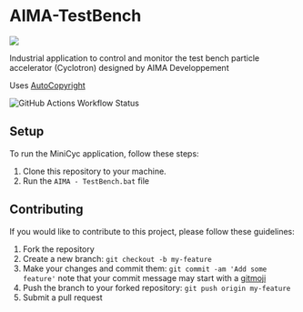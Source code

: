 # AIMA-TestBench

<a href="https://skillicons.dev"><img src="https://skillicons.dev/icons?i=figma,py,qt"/></a>

Industrial application to control and monitor the test bench particle accelerator (Cyclotron) designed by AIMA Developpement

Uses [AutoCopyright](https://github.com/YoruKiwi/AutoCopyright)

![GitHub Actions Workflow Status](https://img.shields.io/github/actions/workflow/status/AIMA-Dev/AIMA-TestBench/codeql.yml?label=CI-Security)

## Setup

To run the MiniCyc application, follow these steps:

1. Clone this repository to your machine.
2. Run the ```AIMA - TestBench.bat``` file

## Contributing

If you would like to contribute to this project, please follow these guidelines:

1. Fork the repository
2. Create a new branch: `git checkout -b my-feature`
3. Make your changes and commit them: `git commit -am 'Add some feature'` note that your commit message may start with a [gitmoji](https://gitmoji.dev/)
4. Push the branch to your forked repository: `git push origin my-feature`
5. Submit a pull request
